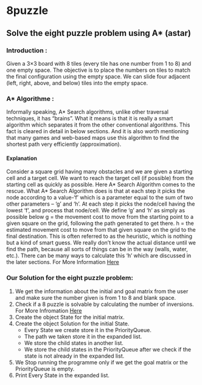 # 8puzzle
## Solve the eight puzzle problem using A* (astar)
### Introduction :
Given a 3×3 board with 8 tiles (every tile has one number from 1 to 8) and one empty space. The objective is to place the numbers on tiles to match the final configuration using the empty space. We can slide four adjacent (left, right, above, and below) tiles into the empty space. 
### A* Algorithme :
Informally speaking, A* Search algorithms, unlike other traversal techniques, it has “brains”. What it means is that it is really a smart algorithm which separates it from the other conventional algorithms. This fact is cleared in detail in below sections. 
And it is also worth mentioning that many games and web-based maps use this algorithm to find the shortest path very efficiently (approximation). 
#### Explanation 
Consider a square grid having many obstacles and we are given a starting cell and a target cell. We want to reach the target cell (if possible) from the starting cell as quickly as possible. Here A* Search Algorithm comes to the rescue.
What A* Search Algorithm does is that at each step it picks the node according to a value-‘f’ which is a parameter equal to the sum of two other parameters – ‘g’ and ‘h’. At each step it picks the node/cell having the lowest ‘f’, and process that node/cell.
We define ‘g’ and ‘h’ as simply as possible below
g = the movement cost to move from the starting point to a given square on the grid, following the path generated to get there. 
h = the estimated movement cost to move from that given square on the grid to the final destination. This is often referred to as the heuristic, which is nothing but a kind of smart guess. We really don’t know the actual distance until we find the path, because all sorts of things can be in the way (walls, water, etc.). There can be many ways to calculate this ‘h’ which are discussed in the later sections.
For More Information [Here](https://www.geeksforgeeks.org/a-search-algorithm)
### Our Solution for the eight puzzle problem:
1. We get the information about the initial and goal matrix from the user and make sure the number given is from 1 to 8 and blank space.
2. Check if a 8 puzzle is solvable by calculating the number of inversions. For More Infromation [Here](https://www.geeksforgeeks.org/check-instance-8-puzzle-solvable/?ref=gcse)
3. Create the object State for the initial matrix.
4. Create the object Solution for the initial State.
    - Every State we create store it in the PriorityQueue.
    - The path we taken store it in the expanded list.
    - We store the child states in another list.
    - We store the child states in the PriorityQueue after we check if the state is not already in the expanded list.
5. We Stop running the programme only if we get the goal matrix or the PriorityQueue is empty.
6. Print Every State in the expanded list.
